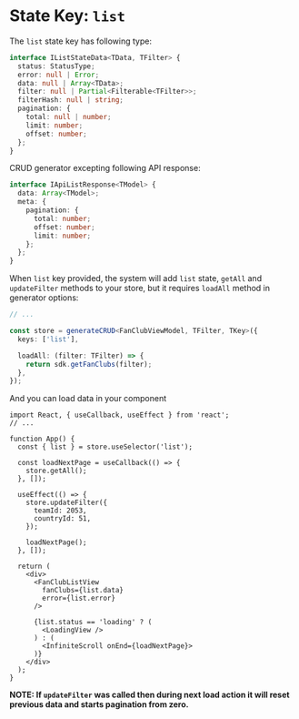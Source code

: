# State Key: `list`

The `list` state key has following type:

```typescript
interface IListStateData<TData, TFilter> {
  status: StatusType;
  error: null | Error;
  data: null | Array<TData>;
  filter: null | Partial<Filterable<TFilter>>;
  filterHash: null | string;
  pagination: {
    total: null | number;
    limit: number;
    offset: number;
  };
}
```

CRUD generator excepting following API response:

```typescript
interface IApiListResponse<TModel> {
  data: Array<TModel>;
  meta: {
    pagination: {
      total: number;
      offset: number;
      limit: number;
    };
  };
}
```

When `list` key provided, the system will add `list` state, `getAll` and `updateFilter` methods to your
store, but it requires `loadAll` method in generator options:

```typescript
// ...

const store = generateCRUD<FanClubViewModel, TFilter, TKey>({
  keys: ['list'],

  loadAll: (filter: TFilter) => {
    return sdk.getFanClubs(filter);
  },
});
```

And you can load data in your component

```tsx
import React, { useCallback, useEffect } from 'react';
// ...

function App() {
  const { list } = store.useSelector('list');

  const loadNextPage = useCallback(() => {
    store.getAll();
  }, []);

  useEffect(() => {
    store.updateFilter({
      teamId: 2053,
      countryId: 51,
    });

    loadNextPage();
  }, []);

  return (
    <div>
      <FanClubListView
        fanClubs={list.data}
        error={list.error}
      />
      
      {list.status == 'loading' ? (
        <LoadingView />
      ) : (
        <InfiniteScroll onEnd={loadNextPage}>
      )}
    </div>
  );
}
```

**NOTE: If `updateFilter` was called then during next load action it will reset previous data and starts pagination from zero.**
